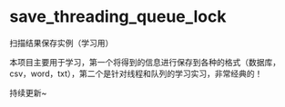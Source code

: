 # save_threading_queue_lock
扫描结果保存实例（学习用）

本项目主要用于学习，第一个将得到的信息进行保存到各种的格式（数据库，csv，word，txt），第二个是针对线程和队列的学习实习，非常经典的！

持续更新~
